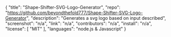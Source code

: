 {
    "title": "Shape-Shifter-SVG-Logo-Generator",
    "repo": "https://github.com/beyondthefold777/Shape-Shifter-SVG-Logo-Generator",
    "description": "Generates a svg logo based on input described",
    "screenshot": "n/a",
    "link": "n/a",
    "contributors": "n/a",
    "install": "n/a",
    "license": [
        "MIT"
    ],
    "languages": "node.js & Javascript"
}